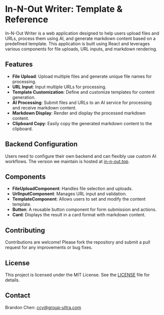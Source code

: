 # In-N-Out Writer: Template & Reference

In-N-Out Writer is a web application designed to help users upload files and URLs, process them using AI, and generate markdown content based on a predefined template. This application is built using React and leverages various components for file uploads, URL inputs, and markdown rendering.

## Features

- **File Upload**: Upload multiple files and generate unique file names for processing.
- **URL Input**: Input multiple URLs for processing.
- **Template Customization**: Define and customize templates for content generation.
- **AI Processing**: Submit files and URLs to an AI service for processing and receive markdown content.
- **Markdown Display**: Render and display the processed markdown content.
- **Clipboard Copy**: Easily copy the generated markdown content to the clipboard.

## Backend Configuration

Users need to configure their own backend and can flexibly use custom AI workflows. The version we maintain is hosted at [in-n-out.top](https://in-n-out.top).

## Components

- **FileUploadComponent**: Handles file selection and uploads.
- **UrlInputComponent**: Manages URL input and validation.
- **TemplateComponent**: Allows users to set and modify the content template.
- **Button**: A reusable button component for form submission and actions.
- **Card**: Displays the result in a card format with markdown content.

## Contributing

Contributions are welcome! Please fork the repository and submit a pull request for any improvements or bug fixes.

## License

This project is licensed under the MIT License. See the [LICENSE](LICENSE) file for details.

## Contact

Brandon Chen: ccy@group-ultra.com